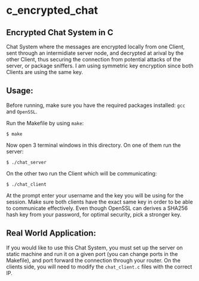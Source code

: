 # c_encrypted_chat

## Encrypted Chat System in C

Chat System where the messages are encrypted locally from one Client, sent through an intermidiate server node, and decrypted at arival by the other Client, thus securing the connection from potential attacks of the server, or package sniffers. I am using symmetric key encryption since both Clients are using the same key.

## Usage:

Before running, make sure you have the required packages installed: `gcc` and `OpenSSL`.

Run the Makefile by using `make`:

	$ make

Now open 3 terminal windows in this directory. On one of them run the server:

	$ ./chat_server

On the other two run the Client which will be communicating:

	$ ./chat_client

At the prompt enter your username and the key you will be using for the session. Make sure both clients have the exact same key in order to be able to communicate effectively. Even though OpenSSL can derives a SHA256 hash key from your password, for optimal security, pick a stronger key.

## Real World Application:

If you would like to use this Chat System, you must set up the server on static machine and run it on a given port (you can change ports in the Makefile), and port forward the connection through your router.
On the clients side, you will need to modify the `chat_client.c` files with the correct IP.